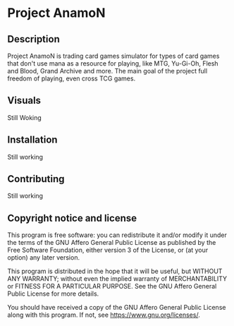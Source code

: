 # Project AnamoN

## Description
Project AnamoN is trading card games simulator for types of card games that don't use mana as a resource for playing, like MTG, Yu-Gi-Oh, Flesh and Blood, Grand Archive and more. The main goal of the project full freedom of playing, even cross TCG games.

## Visuals
Still Woking

## Installation
Still working

## Contributing
Still working

## Copyright notice and license

This program is free software: you can redistribute it and/or modify
it under the terms of the GNU Affero General Public License as published
by the Free Software Foundation, either version 3 of the License, or
(at your option) any later version.

This program is distributed in the hope that it will be useful,
but WITHOUT ANY WARRANTY; without even the implied warranty of
MERCHANTABILITY or FITNESS FOR A PARTICULAR PURPOSE.  See the
GNU Affero General Public License for more details.

You should have received a copy of the GNU Affero General Public License
along with this program.  If not, see <https://www.gnu.org/licenses/>.

